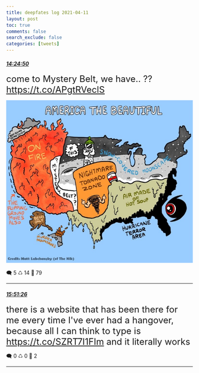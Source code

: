 ```yaml
---
title: deepfates log 2021-04-11
layout: post
toc: true
comments: false
search_exclude: false
categories: [tweets]
---
```



#### <a href = "https://twitter.com/deepfates/status/1381342496870035458">*14:24:50*</a>

<font size="5">come to Mystery Belt, we have.. ??  https://t.co/APgtRVeclS</font>

![image from twitter](/images/from_twitter/EyuDrkUWQAMovnr.jpg)


🗨️ 5 ♺ 14 🤍  79   

---
    
#### <a href = "https://twitter.com/deepfates/status/1381364292730171393">*15:51:26*</a>

<font size="5">there is a website that has been there for me every time I've ever had a hangover, because all I can think to type is  https://t.co/SZRT7I1FIm and it literally works</font>



🗨️ 0 ♺ 0 🤍  2   

---
    
            

